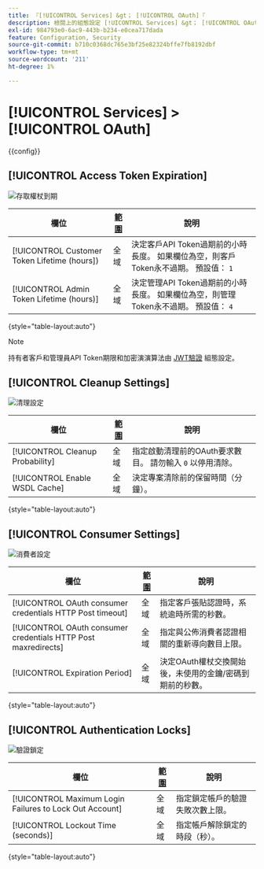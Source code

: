 ```yaml
---
title: 『[!UICONTROL Services] &gt； [!UICONTROL OAuth]『
description: 檢閱上的組態設定 [!UICONTROL Services] &gt； [!UICONTROL OAuth] 商務管理員頁面。
exl-id: 984793e0-6ac9-443b-b234-e0cea717dada
feature: Configuration, Security
source-git-commit: b710c0368dc765e3bf25e82324bffe7fb8192dbf
workflow-type: tm+mt
source-wordcount: '211'
ht-degree: 1%

---
```


# [!UICONTROL Services] > [!UICONTROL OAuth]

{{config}}

## [!UICONTROL Access Token Expiration]

![存取權杖到期](./assets/oauth-token-expire.png)<!-- zoom -->

| 欄位 | [範圍](../../getting-started/websites-stores-views.md#scope-settings) | 說明 |
|--- |--- |--- |
| [!UICONTROL Customer Token Lifetime (hours]) | 全域 | 決定客戶API Token過期前的小時長度。 如果欄位為空，則客戶Token永不過期。 預設值： `1` |
| [!UICONTROL Admin Token Lifetime (hours)] | 全域 | 決定管理API Token過期前的小時長度。 如果欄位為空，則管理Token永不過期。 預設值： `4` |

{style="table-layout:auto"}

>[!NOTE]
>
>持有者客戶和管理員API Token期限和加密演演算法由 [JWT驗證](magento-web-api.md#jwt-authentication) 組態設定。

## [!UICONTROL Cleanup Settings]

![清理設定](./assets/oauth-cleanup.png)<!-- zoom -->

| 欄位 | [範圍](../../getting-started/websites-stores-views.md#scope-settings) | 說明 |
|--- |--- |--- |
| [!UICONTROL Cleanup Probability] | 全域 | 指定啟動清理前的OAuth要求數目。 請勿輸入 `0` 以停用清除。 |
| [!UICONTROL Enable WSDL Cache] | 全域 | 決定專案清除前的保留時間（分鐘）。 |

{style="table-layout:auto"}

## [!UICONTROL Consumer Settings]

![消費者設定](./assets/oauth-consumer-settings.png)<!-- zoom -->

| 欄位 | [範圍](../../getting-started/websites-stores-views.md#scope-settings) | 說明 |
|--- |--- |--- |
| [!UICONTROL OAuth consumer credentials HTTP Post timeout] | 全域 | 指定客戶張貼認證時，系統逾時所需的秒數。 |
| [!UICONTROL OAuth consumer credentials HTTP Post maxredirects] | 全域 | 指定與公佈消費者認證相關的重新導向數目上限。 |
| [!UICONTROL Expiration Period] | 全域 | 決定OAuth權杖交換開始後，未使用的金鑰/密碼到期前的秒數。 |

{style="table-layout:auto"}

## [!UICONTROL Authentication Locks]

![驗證鎖定](./assets/oauth-locks.png)<!-- zoom -->

| 欄位 | [範圍](../../getting-started/websites-stores-views.md#scope-settings) | 說明 |
|--- |--- |--- |
| [!UICONTROL Maximum Login Failures to Lock Out Account] | 全域 | 指定鎖定帳戶的驗證失敗次數上限。 |
| [!UICONTROL Lockout Time (seconds)] | 全域 | 指定帳戶解除鎖定的時段（秒）。 |

{style="table-layout:auto"}
